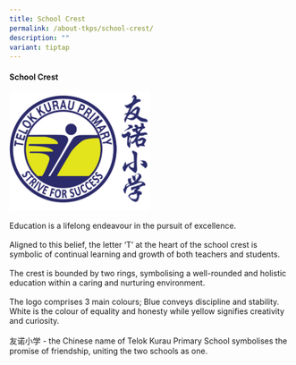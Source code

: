 ```yaml
---
title: School Crest
permalink: /about-tkps/school-crest/
description: ""
variant: tiptap
---
```

<h4><strong>School Crest</strong></h4><div class="isomer-image-wrapper"><img style="width: 50%;" height="auto" width="100%" alt="" src="/images/About%20TKPS/tkps_logo-new.png"></div><p>Education is a lifelong endeavour in the pursuit of excellence. <br><br>Aligned to this belief, the letter ‘T’ at the heart of the school crest is symbolic of continual learning and growth of both teachers and students.<br><br>The crest is bounded by two rings, symbolising a well-rounded and holistic education within a caring and nurturing environment.<br><br>The logo comprises 3 main colours; Blue conveys discipline and stability. White is the colour of equality and honesty while yellow signifies creativity and curiosity.<br><br>友诺小学 - the Chinese name of Telok Kurau Primary School symbolises the promise of friendship, uniting the two schools as one.</p>